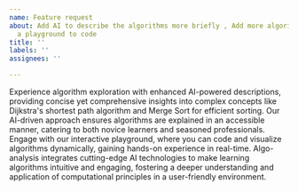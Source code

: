 ```yaml
---
name: Feature request
about: Add AI to describe the algorithms more briefly , Add more algorithms , Add
  a playground to code
title: ''
labels: ''
assignees: ''

---
```


Experience algorithm exploration with enhanced AI-powered descriptions, providing concise yet comprehensive insights into complex concepts like Dijkstra's shortest path algorithm and Merge Sort for efficient sorting. Our AI-driven approach ensures algorithms are explained in an accessible manner, catering to both novice learners and seasoned professionals. Engage with our interactive playground, where you can code and visualize algorithms dynamically, gaining hands-on experience in real-time. Algo-analysis integrates cutting-edge AI technologies to make learning algorithms intuitive and engaging, fostering a deeper understanding and application of computational principles in a user-friendly environment.
